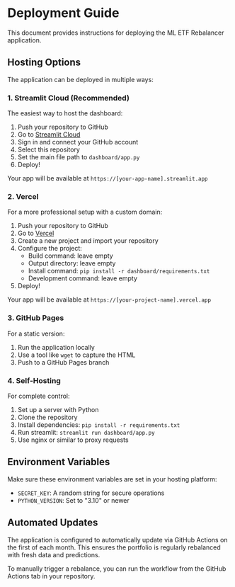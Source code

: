 # Deployment Guide

This document provides instructions for deploying the ML ETF Rebalancer application.

## Hosting Options

The application can be deployed in multiple ways:

### 1. Streamlit Cloud (Recommended)

The easiest way to host the dashboard:

1. Push your repository to GitHub
2. Go to [Streamlit Cloud](https://streamlit.io/cloud)
3. Sign in and connect your GitHub account
4. Select this repository
5. Set the main file path to `dashboard/app.py`
6. Deploy!

Your app will be available at `https://[your-app-name].streamlit.app`

### 2. Vercel

For a more professional setup with a custom domain:

1. Push your repository to GitHub
2. Go to [Vercel](https://vercel.com)
3. Create a new project and import your repository
4. Configure the project:
   - Build command: leave empty
   - Output directory: leave empty
   - Install command: `pip install -r dashboard/requirements.txt`
   - Development command: leave empty
5. Deploy!

Your app will be available at `https://[your-project-name].vercel.app`

### 3. GitHub Pages

For a static version:

1. Run the application locally
2. Use a tool like `wget` to capture the HTML
3. Push to a GitHub Pages branch

### 4. Self-Hosting

For complete control:

1. Set up a server with Python
2. Clone the repository
3. Install dependencies: `pip install -r requirements.txt`
4. Run streamlit: `streamlit run dashboard/app.py`
5. Use nginx or similar to proxy requests

## Environment Variables

Make sure these environment variables are set in your hosting platform:

- `SECRET_KEY`: A random string for secure operations
- `PYTHON_VERSION`: Set to "3.10" or newer

## Automated Updates

The application is configured to automatically update via GitHub Actions on the first of each month. This ensures the portfolio is regularly rebalanced with fresh data and predictions.

To manually trigger a rebalance, you can run the workflow from the GitHub Actions tab in your repository.
